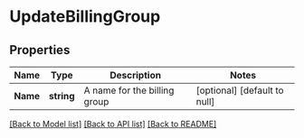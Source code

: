 # UpdateBillingGroup

## Properties
Name | Type | Description | Notes
------------ | ------------- | ------------- | -------------
**Name** | **string** | A name for the billing group | [optional] [default to null]

[[Back to Model list]](../README.md#documentation-for-models) [[Back to API list]](../README.md#documentation-for-api-endpoints) [[Back to README]](../README.md)

